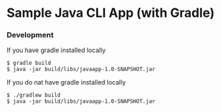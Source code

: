# Sample Java CLI App (with Gradle)

### Development

If you have gradle installed locally
```shell
$ gradle build
$ java -jar build/libs/javaapp-1.0-SNAPSHOT.jar
```
If you do nat have gradle installed locally
```shell
$ ./gradlew build
$ java -jar build/libs/javaapp-1.0-SNAPSHOT.jar
```